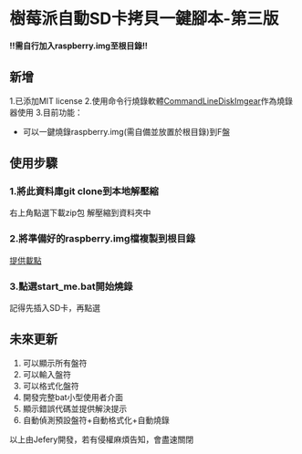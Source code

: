 # 樹莓派自動SD卡拷貝一鍵腳本-第三版
**!!需自行加入raspberry.img至根目錄!!**
## 新增
1.已添加MIT license
2.使用命令行燒錄軟體[CommandLineDiskImgear](https://github.com/davidferguson/CommandLineDiskImager/releases/tag/0.0.0.2)作為燒錄器使用
3.目前功能：
- 可以一鍵燒錄raspberry.img(需自備並放置於根目錄)到F盤

## 使用步驟
### 1.將此資料庫git clone到本地解壓縮
右上角點選下載zip包
解壓縮到資料夾中
### 2.將準備好的raspberry.img檔複製到根目錄
[提供載點](https://mega.nz/folder/pIQ3BQDJ#oG_OZAg0KzNxllXijoE7oA)
### 3.點選start_me.bat開始燒錄
記得先插入SD卡，再點選

## 未來更新
1. 可以顯示所有盤符
2. 可以輸入盤符
3. 可以格式化盤符
4. 開發完整bat小型使用者介面
5. 顯示錯誤代碼並提供解決提示
6. 自動偵測預設盤符+自動格式化+自動燒錄



以上由Jefery開發，若有侵權麻煩告知，會盡速關閉